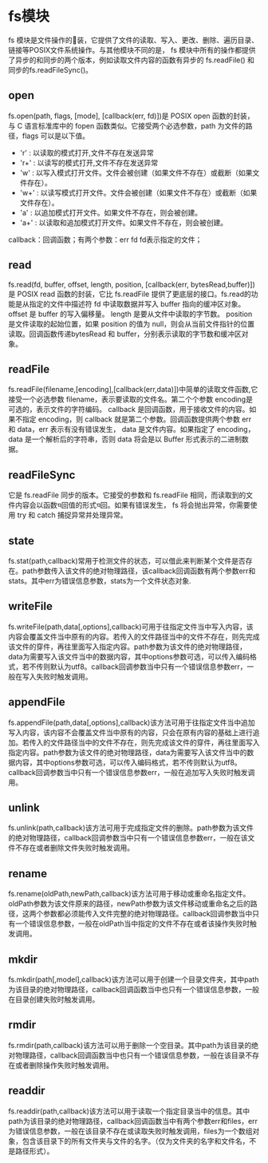 
# fs模块

fs 模块是文件操作的࠯装，它提供了文件的读取、写入、更改、删除、遍历目录、链接等POSIX文件系统操作。与其他模块不同的是， fs 模块中所有的操作都提供了异步的和同步的两个版本，例如读取文件内容的函数有异步的 fs.readFile() 和同步的fs.readFileSync()。

## open

fs.open(path, flags, [mode], [callback(err, fd)])是 POSIX open 函数的封装，与 C 语言标准库中的 fopen 函数类似。它接受两个必选参数，path 为文件的路径，flags 可以是以下值。

* 'r' : 以读取的模式打开,文件不存在发送异常
* 'r+' : 以读写的模式打开,文件不存在发送异常
* 'w' : 以写入模式打开文件。文件会被创建（如果文件不存在）或截断（如果文件存在）。
* 'w+' : 以读写模式打开文件。文件会被创建（如果文件不存在）或截断（如果文件存在）。
* 'a' : 以追加模式打开文件。如果文件不存在，则会被创建。
* 'a+' : 以读取和追加模式打开文件。如果文件不存在，则会被创建。

 callback：回调函数；有两个参数：err fd  fd表示指定的文件；

## read

fs.read(fd, buffer, offset, length, position, [callback(err, bytesRead,buffer)])是 POSIX read 函数的封装，它比 fs.readFile 提供了更底层的接口。fs.read的功能是从指定的文件中描述符 fd 中读取数据并写入 buffer 指向的缓冲区对象。 offset 是 buffer 的写入偏移量。 length 是要从文件中读取的字节数。 position 是文件读取的起始位置，如果 position 的值为 null，则会从当前文件指针的位置读取。回调函数传递bytesRead 和 buffer，分别表示读取的字节数和缓冲区对象。

## readFile

fs.readFile(filename,[encoding],[callback(err,data)])中简单的读取文件函数,它接受一个必选参数 filename，表示要读取的文件名。第二个个参数 encoding是可选的，表示文件的字符编码。 callback 是回调函数，用于接收文件的内容。如果不指定 encoding，则 callback 就是第二个参数。回调函数提供两个参数 err 和 data，err 表示有没有错误发生， data 是文件内容。如果指定了 encoding， data 是一个解析后的字符串，否则 data 将会是以 Buffer 形式表示的二进制数据。

## readFileSync

它是 fs.readFile 同步的版本。它接受的参数和 fs.readFile 相同，而读取到的文件内容会以函数ᤄ回值的形式ᤄ回。如果有错误发生， fs 将会抛出异常，你需要使用 try 和 catch 捕捉异常并处理异常。

## state

fs.stat(path,callback)常用于检测文件的状态，可以借此来判断某个文件是否存在。path参数传入该文件的绝对物理路径，该callback回调函数有两个参数err和stats。其中err为错误信息参数，stats为一个文件状态对象.

## writeFile

fs.writeFile(path,data[,options],callback)可用于往指定文件当中写入内容，该内容会覆盖文件当中原有的内容。若传入的文件路径当中的文件不存在，则先完成该文件的穿件，再往里面写入指定内容。path参数为该文件的绝对物理路径，data为需要写入该文件当中的数据内容，其中options参数可选，可以传入编码格式，若不传则默认为utf8。callback回调参数当中只有一个错误信息参数err，一般在写入失败时触发调用。

## appendFile

fs.appendFile(path,data[,options],callback)该方法可用于往指定文件当中追加写入内容，该内容不会覆盖文件当中原有的内容，只会在原有内容的基础上进行追加。若传入的文件路径当中的文件不存在，则先完成该文件的穿件，再往里面写入指定内容。path参数为该文件的绝对物理路径，data为需要写入该文件当中的数据内容，其中options参数可选，可以传入编码格式，若不传则默认为utf8。callback回调参数当中只有一个错误信息参数err，一般在追加写入失败时触发调用。

## unlink

fs.unlink(path,callback)该方法可用于完成指定文件的删除。path参数为该文件的绝对物理路径，callback回调参数当中只有一个错误信息参数err，一般在该文件不存在或者删除文件失败时触发调用。

## rename

fs.rename(oldPath,newPath,callback)该方法可用于移动或重命名指定文件。oldPath参数为该文件原来的路径，newPath参数为该文件移动或重命名之后的路径，这两个参数都必须能传入文件完整的绝对物理路径。callback回调参数当中只有一个错误信息参数，一般在oldPath当中指定的文件不存在或者该操作失败时触发调用。

## mkdir

fs.mkdir(path[,model],callback)该方法可以用于创建一个目录文件夹，其中path为该目录的绝对物理路径，callback回调函数当中也只有一个错误信息参数，一般在目录创建失败时触发调用。

## rmdir

fs.rmdir(path,callback)该方法可以用于删除一个空目录。其中path为该目录的绝对物理路径，callback回调函数当中也只有一个错误信息参数，一般在该目录不存在或者删除操作失败时触发调用。

## readdir

fs.readdir(path,callback)该方法可以用于读取一个指定目录当中的信息。其中path为该目录的绝对物理路径，callback回调函数当中有两个参数err和files，err为错误信息参数，一般在该目录不存在或读取失败时触发调用，files为一个数组对象，包含该目录下的所有文件夹与文件的名字。（仅为文件夹的名字和文件名，不是路径形式）。